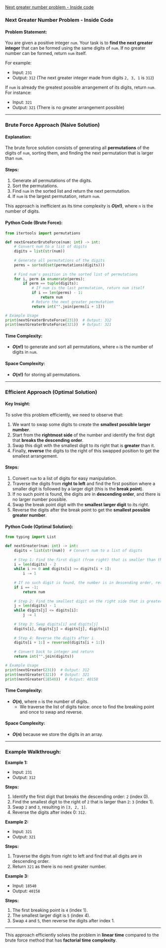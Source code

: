 

[Next greater number problem - Inside code](https://youtu.be/0u-5IOhUPas?si=ArisLy4pRMCDCZ7f)


### Next Greater Number Problem - Inside Code


#### Problem Statement:
You are given a positive integer `num`. Your task is to **find the next greater integer** that can be formed using the same digits of `num`. If no greater number can be formed, return `num` itself.

For example:
- Input: `231`
- Output: `312` (The next greater integer made from digits `2, 3, 1` is `312`)

If `num` is already the greatest possible arrangement of its digits, return `num`. For instance:
- Input: `321`
- Output: `321` (There is no greater arrangement possible)

---

### Brute Force Approach (Naive Solution)

#### Explanation:
The brute force solution consists of generating all **permutations** of the digits of `num`, sorting them, and finding the next permutation that is larger than `num`.

#### Steps:
1. Generate all permutations of the digits.
2. Sort the permutations.
3. Find `num` in the sorted list and return the next permutation.
4. If `num` is the largest permutation, return `num`.

This approach is inefficient as its time complexity is **$O(n!)$**, where `n` is the number of digits.

#### Python Code (Brute Force):
```python
from itertools import permutations

def nextGreaterBruteForce(num: int) -> int:
    # Convert num to a list of digits
    digits = list(str(num))
    
    # Generate all permutations of the digits
    perms = sorted(set(permutations(digits)))
    
    # Find num's position in the sorted list of permutations
    for i, perm in enumerate(perms):
        if perm == tuple(digits):
            # If num is the last permutation, return num itself
            if i == len(perms) - 1:
                return num
            # Return the next greater permutation
            return int("".join(perms[i + 1]))

# Example Usage
print(nextGreaterBruteForce(231))  # Output: 312
print(nextGreaterBruteForce(321))  # Output: 321
```

#### Time Complexity:
- **$O(n!)$** to generate and sort all permutations, where `n` is the number of digits in `num`.

#### Space Complexity:
- **$O(n!)$** for storing all permutations.

---

### Efficient Approach (Optimal Solution)

#### Key Insight:
To solve this problem efficiently, we need to observe that:
1. We want to swap some digits to create the **smallest possible larger number**.
2. Start from the **rightmost side** of the number and identify the first digit that **breaks the descending order**.
3. Swap this digit with the smallest digit to its right that is **greater** than it.
4. Finally, **reverse** the digits to the right of this swapped position to get the smallest arrangement.

#### Steps:
1. Convert `num` to a list of digits for easy manipulation.
2. Traverse the digits from **right to left** and find the first position where a smaller digit is followed by a larger digit (this is the **break point**).
3. If no such point is found, the digits are in **descending order**, and there is no larger number possible.
4. Swap the break point digit with the **smallest larger digit** to its right.
5. Reverse the digits after the break point to get the **smallest possible greater number**.

#### Python Code (Optimal Solution):
```python
from typing import List

def nextGreater(num: int) -> int:
    digits = list(str(num))  # Convert num to a list of digits
    
    # Step 1: Find the first digit (from right) that is smaller than the digit next to it
    i = len(digits) - 2
    while i >= 0 and digits[i] >= digits[i + 1]:
        i -= 1
    
    # If no such digit is found, the number is in descending order, return num itself
    if i == -1:
        return num
    
    # Step 2: Find the smallest digit on the right side that is greater than digits[i]
    j = len(digits) - 1
    while digits[j] <= digits[i]:
        j -= 1
    
    # Step 3: Swap digits[i] and digits[j]
    digits[i], digits[j] = digits[j], digits[i]
    
    # Step 4: Reverse the digits after i
    digits[i + 1:] = reversed(digits[i + 1:])
    
    # Convert back to integer and return
    return int("".join(digits))

# Example Usage
print(nextGreater(231))  # Output: 312
print(nextGreater(321))  # Output: 321
print(nextGreater(18540))  # Output: 40158
```

#### Time Complexity:
- **$O(n)$**, where `n` is the number of digits.
  - We traverse the list of digits twice: once to find the breaking point and once to swap and reverse.

#### Space Complexity:
- **$O(n)$** because we store the digits in an array.

---

### Example Walkthrough:

**Example 1:**
- Input: `231`
- Output: `312`
  
**Steps:**
1. Identify the first digit that breaks the descending order: `2` (index 0).
2. Find the smallest digit to the right of `2` that is larger than `2`: `3` (index 1).
3. Swap `2` and `3`, resulting in `[3, 2, 1]`.
4. Reverse the digits after index 0: `312`.

**Example 2:**
- Input: `321`
- Output: `321`
  
**Steps:**
1. Traverse the digits from right to left and find that all digits are in descending order.
2. Return `321` as there is no next greater number.

**Example 3:**
- Input: `18540`
- Output: `40158`
  
**Steps:**
1. The first breaking point is `4` (index 1).
2. The smallest larger digit is `5` (index 4).
3. Swap `4` and `5`, then reverse the digits after index 1.

---

This approach efficiently solves the problem in **linear time** compared to the brute force method that has **factorial time complexity**.